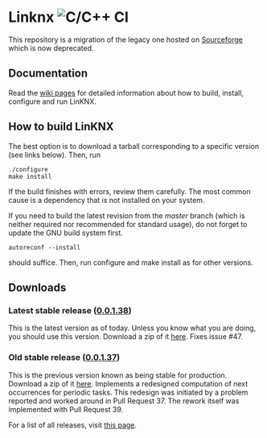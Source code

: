 # Linknx ![C/C++ CI](https://github.com/linknx/linknx/workflows/C/C++%20CI/badge.svg?branch=master)
This repository is a migration of the legacy one hosted on [Sourceforge](https://sourceforge.net/projects/linknx/) which is now deprecated.

## Documentation
Read the [wiki pages](https://github.com/linknx/linknx/wiki) for detailed information about how to build, install, configure and run LinKNX.

## How to build LinKNX
The best option is to download a tarball corresponding to a specific version (see links below). Then, run
```
./configure
make install
```
If the build finishes with errors, review them carefully. The most common cause is a dependency that is not installed on your system.

If you need to build the latest revision from the *master* branch (which is neither required nor recommended for standard usage), do not forget to update the GNU build system first.
```
autoreconf --install
```
should suffice. Then, run configure and make install as for other versions.

## Downloads
### Latest stable release ([0.0.1.38](https://github.com/linknx/linknx/releases/tag/0.0.1.38))
This is the latest version as of today. Unless you know what you are doing, you should use this version. Download a zip
of it [here](https://github.com/linknx/linknx/archive/0.0.1.38.zip).
Fixes issue #47.

### Old stable release ([0.0.1.37](https://github.com/linknx/linknx/releases/tag/0.0.1.37))
This is the previous version known as being stable for production. Download a zip
of it [here](https://github.com/linknx/linknx/archive/0.0.1.37.zip).
Implements a redesigned computation of next occurrences for periodic tasks. This redesign was initiated by a problem reported and worked around in Pull Request 37. The rework itself was implemented with Pull Request 39. 

For a list of all releases, visit [this page](https://github.com/linknx/linknx/releases).
